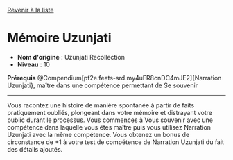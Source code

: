 [Revenir à la liste](list.md)

# Mémoire Uzunjati

 * **Nom d'origine** : Uzunjati Recollection
 * **Niveau** : 10


<p><span id="ctl00_MainContent_DetailedOutput"><strong>Prérequis</strong> @Compendium[pf2e.feats-srd.my4uFR8cnDC4mJE2]{Narration Uzunjati}, maître dans une compétence permettant de Se souvenir<br></span></p>
<hr>
<p>Vous racontez une histoire de manière spontanée à partir de faits pratiquement oubliés, plongeant dans votre mémoire et distrayant votre public durant le processus. Vous commences à Vous souvenir avec une compétence dans laquelle vous êtes maître puis vous utilisez Narration Uzunjati avec la même compétence. Vous obtenez un bonus de circonstance de +1 à votre test de compétence de Narration Uzunjati du fait des détails ajoutés.&nbsp;</p>